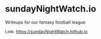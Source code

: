# sundayNightWatch.io
Writeups for our fantasy football league

Link:  https://sundayNightWatch.hithub.io
